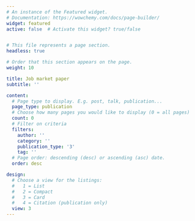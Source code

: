 ```yaml
---
# An instance of the Featured widget.
# Documentation: https://wowchemy.com/docs/page-builder/
widget: featured
active: false  # Activate this widget? true/false


# This file represents a page section.
headless: true

# Order that this section appears on the page.
weight: 10

title: Job market paper
subtitle: ''

content:
  # Page type to display. E.g. post, talk, publication...
  page_type: publication
  # Choose how many pages you would like to display (0 = all pages)
  count: 0
  # Filter on criteria
  filters:
    author: ''
    category: ''
    publication_type: '3'
    tag: ''
  # Page order: descending (desc) or ascending (asc) date.
  order: desc

design:
  # Choose a view for the listings:
  #   1 = List
  #   2 = Compact
  #   3 = Card
  #   4 = Citation (publication only)
  view: 3
---
```



